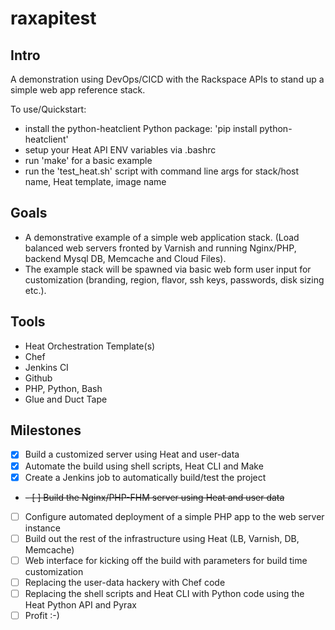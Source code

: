 # raxapitest

## Intro
A demonstration using DevOps/CICD with the Rackspace APIs to stand up a simple web app reference stack.

To use/Quickstart:

* install the python-heatclient Python package: 'pip install python-heatclient'
* setup your Heat API ENV variables via .bashrc
* run 'make' for a basic example
* run the 'test_heat.sh' script with command line args for stack/host name, Heat template, image name

## Goals
* A demonstrative example of a simple web application stack.  (Load balanced web servers fronted by Varnish and running Nginx/PHP, backend Mysql DB, Memcache and Cloud Files).  
* The example stack will be spawned via basic web form user input for customization (branding, region, flavor, ssh keys, passwords, disk sizing etc.).

## Tools
* Heat Orchestration Template(s)
* Chef
* Jenkins CI
* Github
* PHP, Python, Bash
* Glue and Duct Tape

## Milestones
- [x] Build a customized server using Heat and user-data
- [x] Automate the build using shell scripts, Heat CLI and Make
- [x] Create a Jenkins job to automatically build/test the project
- ~~- [ ] Build the Nginx/PHP-FHM server using Heat and user data~~
- [ ] Configure automated deployment of a simple PHP app to the web server instance
- [ ] Build out the rest of the infrastructure using Heat (LB, Varnish, DB, Memcache)
- [ ] Web interface for kicking off the build with parameters for build time customization
- [ ] Replacing the user-data hackery with Chef code
- [ ] Replacing the shell scripts and Heat CLI with Python code using the Heat Python API and Pyrax
- [ ] Profit :-)
